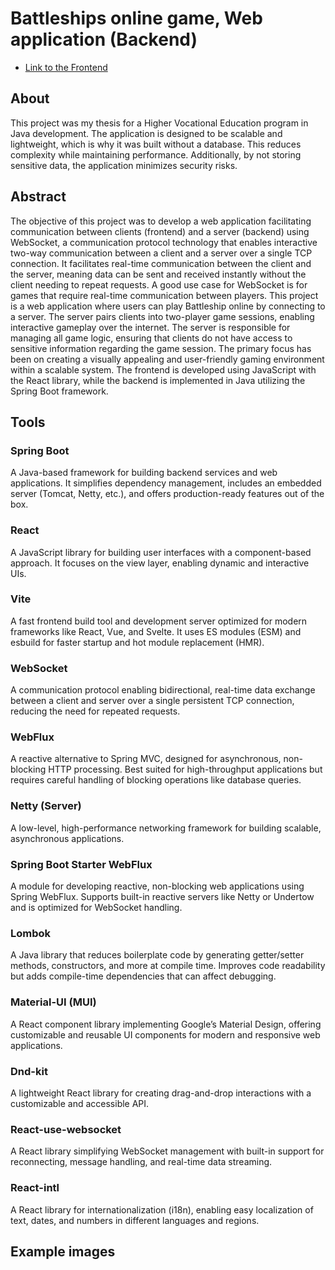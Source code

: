 # Battleships online game, Web application (Backend)
-  [Link to the Frontend](https://github.com/LukasChyle/battleship-frontend)

## About
This project was my thesis for a Higher Vocational Education program in Java development.
The application is designed to be scalable and lightweight, which is why it was built without a database.
This reduces complexity while maintaining performance.
Additionally, by not storing sensitive data, the application minimizes security risks.

## Abstract
The objective of this project was to develop a web application facilitating communication
between clients (frontend) and a server (backend) using WebSocket, a communication
protocol technology that enables interactive two-way communication between a client and a
server over a single TCP connection. It facilitates real-time communication between the
client and the server, meaning data can be sent and received instantly without the client
needing to repeat requests.
A good use case for WebSocket is for games that require real-time communication between
players. This project is a web application where users can play Battleship online by
connecting to a server. The server pairs clients into two-player game sessions, enabling
interactive gameplay over the internet.
The server is responsible for managing all game logic, ensuring that clients do not have
access to sensitive information regarding the game session.
The primary focus has been on creating a visually appealing and user-friendly gaming
environment within a scalable system.
The frontend is developed using JavaScript with the React library, while the backend is
implemented in Java utilizing the Spring Boot framework.

## Tools
### Spring Boot
A Java-based framework for building backend services and web applications. It simplifies dependency management, includes an embedded server (Tomcat, Netty, etc.), and offers production-ready features out of the box.

### React
A JavaScript library for building user interfaces with a component-based approach. It focuses on the view layer, enabling dynamic and interactive UIs.

### Vite
A fast frontend build tool and development server optimized for modern frameworks like React, Vue, and Svelte. It uses ES modules (ESM) and esbuild for faster startup and hot module replacement (HMR).

### WebSocket
A communication protocol enabling bidirectional, real-time data exchange between a client and server over a single persistent TCP connection, reducing the need for repeated requests.

### WebFlux
A reactive alternative to Spring MVC, designed for asynchronous, non-blocking HTTP processing. Best suited for high-throughput applications but requires careful handling of blocking operations like database queries.

### Netty (Server)
A low-level, high-performance networking framework for building scalable, asynchronous applications.

### Spring Boot Starter WebFlux
A module for developing reactive, non-blocking web applications using Spring WebFlux. Supports built-in reactive servers like Netty or Undertow and is optimized for WebSocket handling.

### Lombok
A Java library that reduces boilerplate code by generating getter/setter methods, constructors, and more at compile time. Improves code readability but adds compile-time dependencies that can affect debugging.

### Material-UI (MUI)
A React component library implementing Google’s Material Design, offering customizable and reusable UI components for modern and responsive web applications.

### Dnd-kit
A lightweight React library for creating drag-and-drop interactions with a customizable and accessible API.

### React-use-websocket
A React library simplifying WebSocket management with built-in support for reconnecting, message handling, and real-time data streaming.

### React-intl
A React library for internationalization (i18n), enabling easy localization of text, dates, and numbers in different languages and regions.

## Example images

